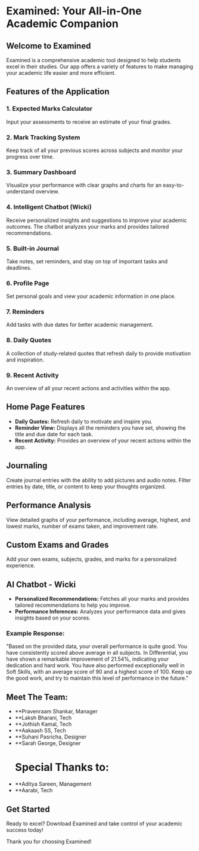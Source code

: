 # Examined: Your All-in-One Academic Companion

## Welcome to Examined

Examined is a comprehensive academic tool designed to help students excel in their studies. Our app offers a variety of features to make managing your academic life easier and more efficient.

## Features of the Application

### 1. Expected Marks Calculator
Input your assessments to receive an estimate of your final grades.

### 2. Mark Tracking System
Keep track of all your previous scores across subjects and monitor your progress over time.

### 3. Summary Dashboard
Visualize your performance with clear graphs and charts for an easy-to-understand overview.

### 4. Intelligent Chatbot (Wicki)
Receive personalized insights and suggestions to improve your academic outcomes. The chatbot analyzes your marks and provides tailored recommendations.

### 5. Built-in Journal
Take notes, set reminders, and stay on top of important tasks and deadlines.

### 6. Profile Page
Set personal goals and view your academic information in one place.

### 7. Reminders
Add tasks with due dates for better academic management.

### 8. Daily Quotes
A collection of study-related quotes that refresh daily to provide motivation and inspiration.

### 9. Recent Activity
An overview of all your recent actions and activities within the app.

## Home Page Features

- **Daily Quotes:** Refresh daily to motivate and inspire you.
- **Reminder View:** Displays all the reminders you have set, showing the title and due date for each task.
- **Recent Activity:** Provides an overview of your recent actions within the app.

## Journaling

Create journal entries with the ability to add pictures and audio notes. Filter entries by date, title, or content to keep your thoughts organized.

## Performance Analysis

View detailed graphs of your performance, including average, highest, and lowest marks, number of exams taken, and improvement rate.

## Custom Exams and Grades

Add your own exams, subjects, grades, and marks for a personalized experience.

## AI Chatbot - Wicki

- **Personalized Recommendations:** Fetches all your marks and provides tailored recommendations to help you improve.
- **Performance Inferences:** Analyzes your performance data and gives insights based on your scores.

### Example Response:
"Based on the provided data, your overall performance is quite good. You have consistently scored above average in all subjects. In Differential, you have shown a remarkable improvement of 21.54%, indicating your dedication and hard work. You have also performed exceptionally well in Soft Skills, with an average score of 90 and a highest score of 100. Keep up the good work, and try to maintain this level of performance in the future."

## Meet The Team:
- **Pravenraam Shankar, Manager
- **Laksh Bharani, Tech
- **Jothish Kamal, Tech
- **Aakaash SS, Tech
- **Suhani Pasricha, Designer
- **Sarah George, Designer
  # Special Thanks to:
- **Aditya Sareen, Management 
- **Aarabi, Tech 


## Get Started

Ready to excel? Download Examined and take control of your academic success today!

Thank you for choosing Examined!
